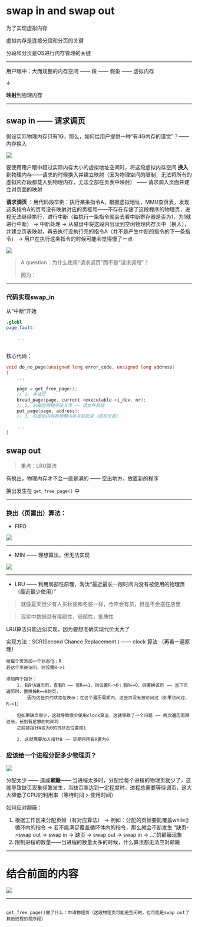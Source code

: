 # swap in and swap out 

为了实现虚拟内存 

虚拟内存是连接分段和分页的关键

分段和分页是OS进行内存管理的关键

---

用户眼中：大而规整的内存空间 —— 段 —— 假象 —— 虚拟内存

$\downarrow$

**映射**到物理内存

---

## swap in —— 请求调页

假设实际物理内存只有1G，那么，如何给用户提供一种“有4G内存的错觉”？—— 内存换入

<img src="img/swap_in_1G_4G.jpg"  align=center style="zoom:100%;" />

要使用用户眼中超过实际内存大小的虚拟地址空间时，将这段虚拟内存空间 **换入** 到物理内存——请求的时候换入并建立映射（因为物理空间的限制，无法将所有的虚拟内存段都载入到物理内存，无法全部在页表中映射） —— 请求调入页面并建立对页面的映射

**请求调页** ：用代码段举例：执行某条指令A，根据虚拟地址，MMU查页表，发现这条指令A的页号没有映射对应的页框号——不存在存储了这段程序的物理页，进程无法继续执行，进行中断（每执行一条指令就会去看中断寄存器是否为1，为1就进行中断） -> 中断处理 -> 从磁盘中将这段内容读到空闲物理内存页中（换入），并建立页表映射，再去执行没执行完的指令A（并不是产生中断的指令的下一条指令） -> 用户在执行这条指令的时候可能会觉得慢了一点

<img src="img/request_page.jpg"  align=center style="zoom:100%;" />

> A question：为什么使用“请求调页”而不是“请求调段”？
>
> 因为：

---

### 代码实现swap_in

从“中断“开始


```s
.globl
page_fault:
    
    ...
    
```

核心代码：

```c
void do_no_page(unsigned long error_code, unsigned long address)
{
    ...

    page = get_free_page();
    // 1. 申请页
    bread_page(page, current->executable->i_dev, nr);
    // 2. 从磁盘把程序装入页 —— 读文件系统
    put_page(page, address);
    // 3. 将虚拟内存和物理内存关联起来（填写页表）

    ...
}
```



## swap out

> 重点：LRU算法

有换出，物理内存才不会一直是满的 —— 空出地方，放置新的程序

换出发生在 `get_free_page()` 中


--- 

### 换出（页置出）算法：

- FIFO

<img src="img/swap_FIFO.jpg"  align=center style="zoom:100%;" />

---

- MIN —— 理想算法，但无法实现

<img src="img/swap_MIN.jpg" align=center style="zoom:100%;" />

---

- LRU —— 利用局部性原理，淘汰“最近最长一段时间内没有被使用的物理页（最近最少使用）” 

> 就像夏天很少有人买秋装和冬装一样，仓库会有货，但是不会摆在店里

> 现实中数据具有稀疏性，局部性，低质性


LRU算法只能近似实现，因为要想准确实现代价太大了

实现方法：SCR(Second Chance Replacement ) —— clock 算法 （再看一遍原理）

```shell
给每个页添加一个状态位：R
若这个页被访问，则设置R->1

添加两个指针：
    1. 指针A遍历页，查看R —— 若R==1，则设置R->0；若R==0，则置换该页 —— 当下次遍历时，置换掉R==0的页，
        因为这些页的状态位表示：在这个遍历周期内，这些页没有被访问过（如果访问过，R->1）

    但如果缺页很少，这就导致很少使用clock算法，这就导致了一个问题 —— 两次遍历周期过长，长到有足够的时间将
    之前被指针A变为0的页状态位置成1

    2. 这就需要加入指针B —— 定期将所有R置为0
```


### 应该给一个进程分配多少物理页？

<img src="img/该分配多少页帧.jpg"  align=center style="zoom:100%;" />

分配太少 —— 造成**颠簸**—— 当进程太多时，分配给每个进程的物理页就少了，这就导致缺页现象频繁发生，当缺页率达到一定程度时，进程总需要等待调页，这大大降低了CPU的利用率（等待时间 > 使用时间）



如何应对颠簸：

1. 根据工作区来分配页帧（有对应算法） -> 例如：分配的页帧要能覆盖while()循环内的指令 -> 若不能满足覆盖循环体内的指令，那么就会不断发生 “缺页->swap out -> swap in -> 缺页 -> swap out -> swap in -> ...”的颠簸现象
2. 限制进程的数量——当进程的数量太多的时候，什么算法都无法应对颠簸


---


# 结合前面的内容

<img src="img/结合.jpg"  align=center style="zoom:100%;" />


---

```shell

get_free_page()做了什么：申请物理页（这段物理页可能是空闲的，也可能是swap out了其他进程的程序段）

```

